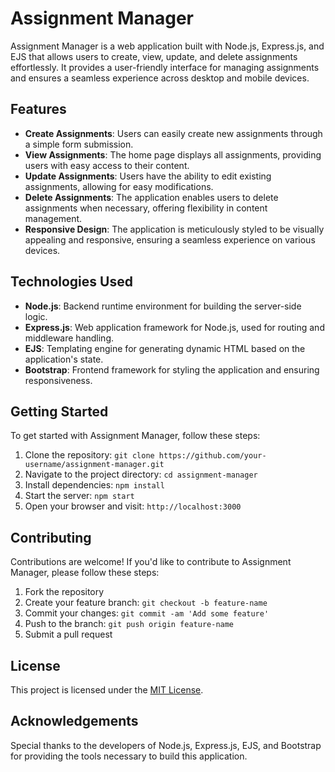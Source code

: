 # Assignment Manager

Assignment Manager is a web application built with Node.js, Express.js, and EJS that allows users to create, view, update, and delete assignments effortlessly. It provides a user-friendly interface for managing assignments and ensures a seamless experience across desktop and mobile devices.

## Features

- **Create Assignments**: Users can easily create new assignments through a simple form submission.
- **View Assignments**: The home page displays all assignments, providing users with easy access to their content.
- **Update Assignments**: Users have the ability to edit existing assignments, allowing for easy modifications.
- **Delete Assignments**: The application enables users to delete assignments when necessary, offering flexibility in content management.
- **Responsive Design**: The application is meticulously styled to be visually appealing and responsive, ensuring a seamless experience on various devices.

## Technologies Used

- **Node.js**: Backend runtime environment for building the server-side logic.
- **Express.js**: Web application framework for Node.js, used for routing and middleware handling.
- **EJS**: Templating engine for generating dynamic HTML based on the application's state.
- **Bootstrap**: Frontend framework for styling the application and ensuring responsiveness.

## Getting Started

To get started with Assignment Manager, follow these steps:

1. Clone the repository: `git clone https://github.com/your-username/assignment-manager.git`
2. Navigate to the project directory: `cd assignment-manager`
3. Install dependencies: `npm install`
4. Start the server: `npm start`
5. Open your browser and visit: `http://localhost:3000`

## Contributing

Contributions are welcome! If you'd like to contribute to Assignment Manager, please follow these steps:

1. Fork the repository
2. Create your feature branch: `git checkout -b feature-name`
3. Commit your changes: `git commit -am 'Add some feature'`
4. Push to the branch: `git push origin feature-name`
5. Submit a pull request

## License

This project is licensed under the [MIT License](LICENSE).

## Acknowledgements

Special thanks to the developers of Node.js, Express.js, EJS, and Bootstrap for providing the tools necessary to build this application.

